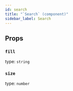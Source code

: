 ```yaml
---
id: search
title: "`Search` (component)"
sidebar_label: Search
---
```



Props
-----

### `fill`

type: `string`


### `size`

type: `number`

